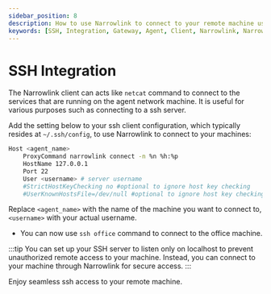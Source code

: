 ```yaml
---
sidebar_position: 8
description: How to use Narrowlink to connect to your remote machine using SSH
keywords: [SSH, Integration, Gateway, Agent, Client, Narrowlink, Narrow, Link, Networking, Internet, Security, Privacy, Open Source, Self-hosted, Tutorial, How-to, Guide, Nat, Firewall, Proxy, Reverse Proxy, Tunnel]
---
```


# SSH Integration

The Narrowlink client can acts like `netcat` command to connect to the services that are running on the agent network machine. It is useful for various purposes such as connecting to a ssh server.

Add the setting below to your ssh client configuration, which typically resides at `~/.ssh/config`, to use Narrowlink to connect to your machines:

```bash
Host <agent_name>
    ProxyCommand narrowlink connect -n %n %h:%p
    HostName 127.0.0.1
    Port 22
    User <username> # server username
    #StrictHostKeyChecking no #optional to ignore host key checking
    #UserKnownHostsFile=/dev/null #optional to ignore host key checking
```

Replace `<agent_name>` with the name of the machine you want to connect to, `<username>` with your actual username.

- You can now use `ssh office` command to connect to the office machine.

:::tip
You can set up your SSH server to listen only on localhost to prevent unauthorized remote access to your machine. Instead, you can connect to your machine through Narrowlink for secure access.
:::

Enjoy seamless ssh access to your remote machine.
